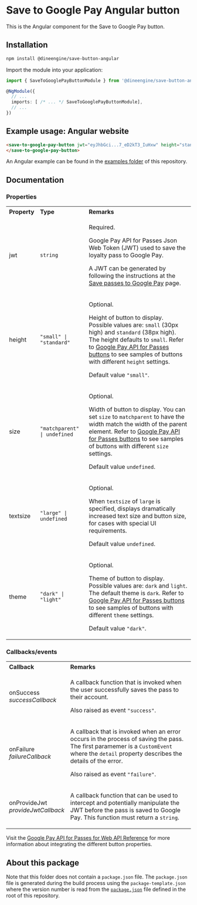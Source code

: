# Save to Google Pay Angular button

This is the Angular component for the Save to Google Pay button.

## Installation

```sh
npm install @dineengine/save-button-angular
```

Import the module into your application:

```ts
import { SaveToGooglePayButtonModule } from '@dineengine/save-button-angular';

@NgModule({
  // ...
  imports: [ /* ... */ SaveToGooglePayButtonModule],
  // ...
})
```

## Example usage: Angular website

```html
<save-to-google-pay-button jwt="eyJhbGci...7_eD2kT3_IuHxw" height="standard" textsize="large">
</save-to-google-pay-button>
```

An Angular example can be found in the
[examples folder](https://github.com/google-pay/save-to-google-pay-button/tree/main/examples/angular/src/app) of this
repository.

## Documentation

### Properties

<table>
  <tr>
    <th align="left">Property</th>
    <th align="left">Type</th>
    <th align="left">Remarks</th>
  </tr>
  <tr>
    <td><p>jwt</p></td>
    <td><p><code>string</code></p></td>
    <td>
      <p>Required.</p>
      <p>Google Pay API for Passes Json Web Token (JWT) used to save the loyalty pass to Google Pay.</p>
      <p>A JWT can be generated by following the instructions at the <a href="https://developers.google.com/pay/passes/guides/implement-the-api/save-passes-to-google-pay#generate-jwt-that-represents-object">Save passes to Google Pay</a> page.</p>
    </td>
  </tr>
  <tr>
    <td><p>height</p></td>
    <td><p><code>"small" | "standard"</code></p></td>
    <td>
      <p>Optional.</p>
      <p>Height of button to display. Possible values are: <code>small</code> (30px high) and <code>standard</code> (38px high). The height defaults to <code>small</code>. Refer to <a href="https://developers.google.com/pay/passes/reference/uxguidelines#s2w">Google Pay API for Passes buttons</a> to see samples of buttons with different <code>height</code> settings.</p>
      <p>Default value <code>"small"</code>.</p>
    </td>
  </tr>
  <tr>
    <td><p>size</p></td>
    <td><p><code>"matchparent" | undefined</code></p></td>
    <td>
      <p>Optional.</p>
      <p>Width of button to display. You can set <code>size</code> to <code>matchparent</code> to have the width match the width of the parent element. Refer to <a href="https://developers.google.com/pay/passes/reference/uxguidelines#s2w">Google Pay API for Passes buttons</a> to see samples of buttons with different <code>size</code> settings.</p>
      <p>Default value <code>undefined</code>.</p>
    </td>
  </tr>
  <tr>
    <td><p>textsize</p></td>
    <td><p><code>"large" | undefined</code></p></td>
    <td>
      <p>Optional.</p>
      <p>When <code>textsize</code> of <code>large</code> is specified, displays dramatically increased text size and button size, for cases with special UI requirements.</p>
      <p>Default value <code>undefined</code>.</p>
    </td>
  </tr>
  <tr>
    <td><p>theme</p></td>
    <td><p><code>"dark" | "light"</code></p></td>
    <td>
      <p>Optional.</p>
      <p>Theme of button to display. Possible values are: <code>dark</code> and <code>light</code>. The default theme is <code>dark</code>. Refer to <a href="https://developers.google.com/pay/passes/reference/uxguidelines#s2w">Google Pay API for Passes buttons</a> to see samples of buttons with different <code>theme</code> settings.</p>
      <p>Default value <code>"dark"</code>.</p>
    </td>
  </tr>
</table>

### Callbacks/events

<table>
  <tr>
    <th align="left">Callback</th>
    <th align="left">Remarks</th>
  </tr>
  <tr>
    <td>
      <p>onSuccess<br /><em>successCallback</em></p>
    </td>
    <td>
      <p>A callback function that is invoked when the user successfully saves the pass to their account.</p>
      <p>Also raised as event <code>"success"</code>.</p>
    </td>
  </tr>
  <tr>
    <td>
      <p>onFailure<br /><em>failureCallback</em></p>
    </td>
    <td>
      <p>A callback that is invoked when an error occurs in the process of saving the pass. The first paramemer is a <code>CustomEvent</code> where the <code>detail</code> property describes the details of the error.</p>
      <p>Also raised as event <code>"failure"</code>.</p>
    </td>
  </tr>
  <tr>
    <td>
      <p>onProvideJwt<br /><em>provideJwtCallback</em></p>
    </td>
    <td>
      <p>A callback function that can be used to intercept and potentially manipulate the JWT before the pass is saved to Google Pay. This function must return a <code>string</code>.</p>
    </td>
  </tr>
</table>

Visit the
[Google Pay API for Passes for Web API Reference](https://developers.google.com/pay/passes/reference/s2w-reference) for
more information about integrating the different button properties.

## About this package

Note that this folder does not contain a `package.json` file. The `package.json` file is generated during the build
process using the `package-template.json` where the version number is read from the [`package.json`](../../package.json)
file defined in the root of this repository.
